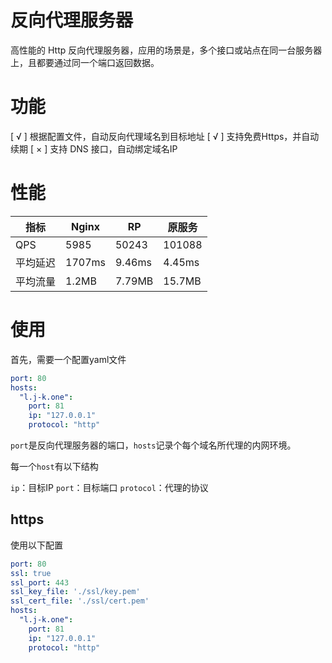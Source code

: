 # 反向代理服务器

高性能的 Http 反向代理服务器，应用的场景是，多个接口或站点在同一台服务器上，且都要通过同一个端口返回数据。

# 功能

[ √ ] 根据配置文件，自动反向代理域名到目标地址
[ √ ] 支持免费Https，并自动续期
[ × ] 支持 DNS 接口，自动绑定域名IP

# 性能
|指标| Nginx | RP | 原服务|
| ---   | ---   | --- | --- |
| QPS   |  5985  |  50243  | 101088 |
| 平均延迟   |  1707ms  |  9.46ms  | 4.45ms |
| 平均流量   |  1.2MB  |  7.79MB  | 15.7MB |

# 使用

首先，需要一个配置yaml文件
```yaml
port: 80
hosts:
  "l.j-k.one":
    port: 81
    ip: "127.0.0.1"
    protocol: "http"
```
`port`是反向代理服务器的端口，`hosts`记录个每个域名所代理的内网环境。

每一个`host`有以下结构

`ip`：目标IP
`port`：目标端口
`protocol`：代理的协议

## https

使用以下配置
```yaml
port: 80
ssl: true
ssl_port: 443
ssl_key_file: './ssl/key.pem'
ssl_cert_file: './ssl/cert.pem'
hosts:
  "l.j-k.one":
    port: 81
    ip: "127.0.0.1"
    protocol: "http"

```